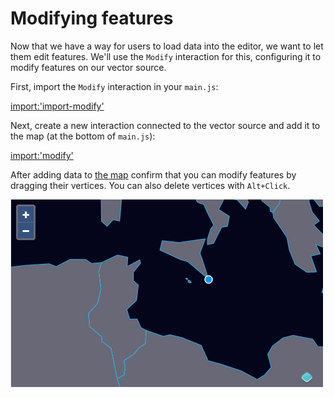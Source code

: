 # Modifying features

Now that we have a way for users to load data into the editor, we want to let them edit features.  We'll use the `Modify` interaction for this, configuring it to modify features on our vector source.

First, import the `Modify` interaction in your `main.js`:

[import:'import-modify'](../../../src/en/examples/vector/modify.js)

Next, create a new interaction connected to the vector source and add it to the map (at the bottom of `main.js`):

[import:'modify'](../../../src/en/examples/vector/modify.js)

After adding data to [the map]({{book.workshopUrl}}/) confirm that you can modify features by dragging their vertices.  You can also delete vertices with `Alt+Click`.

![Modifying features](modify.png)
